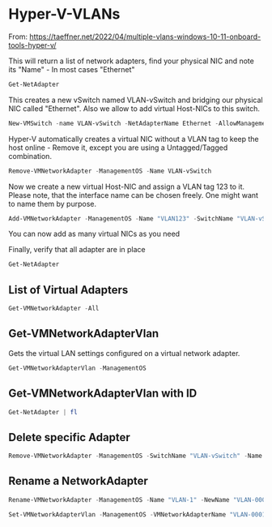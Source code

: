 # Hyper-V-VLANs

From: https://taeffner.net/2022/04/multiple-vlans-windows-10-11-onboard-tools-hyper-v/


This will return a list of network adapters, find your physical NIC and note its "Name" - In most cases "Ethernet"
```powershell
Get-NetAdapter
```

This creates a new vSwitch named VLAN-vSwitch and bridging our physical NIC called "Ethernet". Also we allow to add virtual Host-NICs to this switch.
```powershell
New-VMSwitch -name VLAN-vSwitch -NetAdapterName Ethernet -AllowManagementOS $true
```
Hyper-V automatically creates a virtual NIC without a VLAN tag to keep the host online - Remove it, except you are using a Untagged/Tagged combination.
```powershell
Remove-VMNetworkAdapter -ManagementOS -Name VLAN-vSwitch
```

Now we create a new virtual Host-NIC and assign a VLAN tag 123 to it. Please note, that the interface name can be chosen freely. One might want to name them by purpose.
```powershell
Add-VMNetworkAdapter -ManagementOS -Name "VLAN123" -SwitchName "VLAN-vSwitch" -Passthru | Set-VMNetworkAdapterVlan -Access -VlanId 123
```
You can now add as many virtual NICs as you need

Finally, verify that all adapter are in place
```powershell
Get-NetAdapter
```

## List of Virtual Adapters
```powershell
Get-VMNetworkAdapter -All
```

## Get-VMNetworkAdapterVlan
Gets the virtual LAN settings configured on a virtual network adapter.
```powershell
Get-VMNetworkAdapterVlan -ManagementOS
```

## Get-VMNetworkAdapterVlan with ID
```powershell
Get-NetAdapter | fl
```


## Delete specific Adapter
```powershell
Remove-VMNetworkAdapter -ManagementOS -SwitchName "VLAN-vSwitch" -Name "VLAN123"
```

## Rename a NetworkAdapter
```powershell
Rename-VMNetworkAdapter -ManagementOS -Name "VLAN-1" -NewName "VLAN-0001"
```


```powershell
Set-VMNetworkAdapterVlan -ManagementOS -VMNetworkAdapterName "VLAN-0001" -Access -VlanId 123
```


